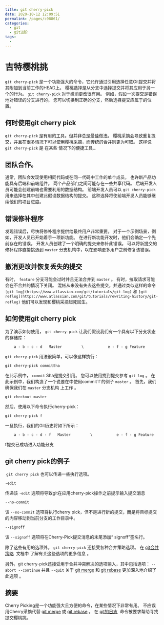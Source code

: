 ```yaml
---
title: git cherry-pick
date: 2020-10-12 12:09:51
permalink: /pages/c98861/
categories:
  - git
  - git进阶
tags:
  - 
---
```

# 吉特樱桃挑

`git cherry-pick` 是一个功能强大的命令，它允许通过引用选择任意Git提交并将其附加到当前工作的HEAD上。 樱桃选择是从分支中选择提交并将其应用于另一个的行为。 `git cherry-pick` 对于撤消更改很有用。 例如，假设一次提交是错误地对错误的分支进行的。 您可以切换到正确的分支，然后选择提交应属于的位置。

## 何时使用git cherry pick

`git cherry-pick` 是有用的工具，但并非总是最佳做法。 樱桃采摘会导致重复提交，并且在很多情况下可以使用樱桃采摘，而传统的合并则更为可取。 这样说 `git cherry-pick` 是 在某些 情况下的便捷工具...

## 团队合作。

通常，团队会发现使用相同代码或在同一代码中工作的单个成员。 也许新产品功能具有后端和前端组件。 两个产品部门之间可能存在一些共享代码。 后端开发人员可能会创建前端也需要利用的数据结构。 前端开发人员可以 `git cherry-pick` 用来选择在其中创建此假设数据结构的提交。 这种选择将使前端开发人员能够继续他们的项目进度。

## 错误修补程序

发现错误后，尽快将修补程序提供给最终用户非常重要。 对于一个示例场景，例如，开发人员已开始着手一项新功能。 在进行新功能开发时，他们会确定一个先前存在的错误。 开发人员创建了一个明确的提交来修补此错误。 可以将新提交的修补程序直接挑选到 `master` 分支机构中，以在影响更多用户之前修复该错误。

## 撤消更改并恢复丢失的提交

有时， `feature` 分支可能会过时并且无法合并到 `master` 。 有时，拉取请求可能会在不合并的情况下关闭。 混帐从来没有失去这些提交，并通过类似这样的命令 `[git log](https://www.atlassian.com/git/tutorials/git-log)` 和 `[git reflog](https://www.atlassian.com/git/tutorials/rewriting-history/git-reflog)` 他们可以发现和樱桃采摘起死回生。

## 如何使用git cherry pick

为了演示如何使用， `git cherry-pick` 让我们假设我们有一个具有以下分支状态的存储库：

```
    a - b - c - d   Master         \           e - f - g Feature
```

`git cherry-pick` 用法很简单，可以像这样执行：

```
git cherry-pick commitSha
```

在此示例中， `commit` Sha是提交引用。 您可以使用找到提交参考 `git log` 。 在此示例中，我们构造了一个说要在中使用commit\`f\`的例子 `master` 。 首先，我们确保我们在 `master` 分支机构 上工作 。

```
git checkout master
```

然后，使用以下命令执行cherry\-pick：

```
git cherry-pick f
```

一旦执行，我们的Git历史将如下所示：

```
    a - b - c - d - f   Master         \           e - f - g Feature
```

f提交已成功进入功能分支

## git cherry pick的例子

 `git cherry pick` 也可以传递一些执行选项。

```
-edit
```

传递该 `-edit` 选项将导致git在应用cherry\-pick操作之前提示输入提交消息

```
--no-commit
```

该 `--no-commit` 选项将执行cherry pick，但不是进行新的提交，而是将目标提交的内容移动到当前分支的工作目录中。

```
--signoff
```

该 `--signoff` 选项将在Cherry\-Pick提交消息的末尾添加“ signoff”签名行。

除了这些有用的选项外， `git cherry-pick` 还接受各种合并策略选项。 在 [git合并策略](https://www.atlassian.com/git/tutorials/using-branches/merge-strategy)  文档中 了解有关这些选项的更多信息 。

另外，git cherry\-pick还接受用于合并冲突解决的选项输入，其中包括选项： `--abort --continue` 并且 `--quit` 关于 [git merge](https://www.atlassian.com/git/tutorials/using-branches/git-merge) 和 [git rebase](https://www.atlassian.com/git/tutorials/rewriting-history/git-rebase) 更加深入地介绍了此选项 。

## 摘要

Cherry Picking是一个功能强大且方便的命令，在某些情况下非常有用。 不应误用Cherry采摘代替 [git merge](https://www.atlassian.com/git/tutorials/using-branches/git-merge) 或 [git rebase](https://www.atlassian.com/git/tutorials/rewriting-history/git-rebase) 。 在 [git的日志](https://www.atlassian.com/git/tutorials/git-log)  命令被要求帮助寻找提交樱桃挑。